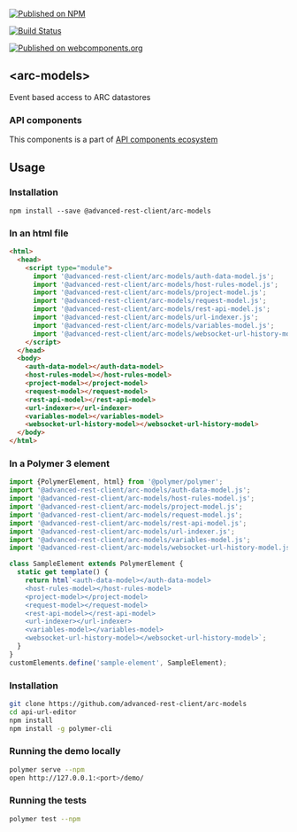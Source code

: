 [![Published on NPM](https://img.shields.io/npm/v/@advanced-rest-client/arc-models.svg)](https://www.npmjs.com/package/@advanced-rest-client/arc-models)

[![Build Status](https://travis-ci.org/advanced-rest-client/arc-models.svg?branch=stage)](https://travis-ci.org/advanced-rest-client/arc-models)

[![Published on webcomponents.org](https://img.shields.io/badge/webcomponents.org-published-blue.svg)](https://www.webcomponents.org/element/advanced-rest-client/arc-models)

## &lt;arc-models&gt;

Event based access to ARC datastores

### API components

This components is a part of [API components ecosystem](https://elements.advancedrestclient.com/)

## Usage

### Installation
```
npm install --save @advanced-rest-client/arc-models
```

### In an html file

```html
<html>
  <head>
    <script type="module">
      import '@advanced-rest-client/arc-models/auth-data-model.js';
      import '@advanced-rest-client/arc-models/host-rules-model.js';
      import '@advanced-rest-client/arc-models/project-model.js';
      import '@advanced-rest-client/arc-models/request-model.js';
      import '@advanced-rest-client/arc-models/rest-api-model.js';
      import '@advanced-rest-client/arc-models/url-indexer.js';
      import '@advanced-rest-client/arc-models/variables-model.js';
      import '@advanced-rest-client/arc-models/websocket-url-history-model.js';
    </script>
  </head>
  <body>
    <auth-data-model></auth-data-model>
    <host-rules-model></host-rules-model>
    <project-model></project-model>
    <request-model></request-model>
    <rest-api-model></rest-api-model>
    <url-indexer></url-indexer>
    <variables-model></variables-model>
    <websocket-url-history-model></websocket-url-history-model>
  </body>
</html>
```

### In a Polymer 3 element

```js
import {PolymerElement, html} from '@polymer/polymer';
import '@advanced-rest-client/arc-models/auth-data-model.js';
import '@advanced-rest-client/arc-models/host-rules-model.js';
import '@advanced-rest-client/arc-models/project-model.js';
import '@advanced-rest-client/arc-models/request-model.js';
import '@advanced-rest-client/arc-models/rest-api-model.js';
import '@advanced-rest-client/arc-models/url-indexer.js';
import '@advanced-rest-client/arc-models/variables-model.js';
import '@advanced-rest-client/arc-models/websocket-url-history-model.js';

class SampleElement extends PolymerElement {
  static get template() {
    return html`<auth-data-model></auth-data-model>
    <host-rules-model></host-rules-model>
    <project-model></project-model>
    <request-model></request-model>
    <rest-api-model></rest-api-model>
    <url-indexer></url-indexer>
    <variables-model></variables-model>
    <websocket-url-history-model></websocket-url-history-model>`;
  }
}
customElements.define('sample-element', SampleElement);
```

### Installation

```sh
git clone https://github.com/advanced-rest-client/arc-models
cd api-url-editor
npm install
npm install -g polymer-cli
```

### Running the demo locally

```sh
polymer serve --npm
open http://127.0.0.1:<port>/demo/
```

### Running the tests
```sh
polymer test --npm
```
